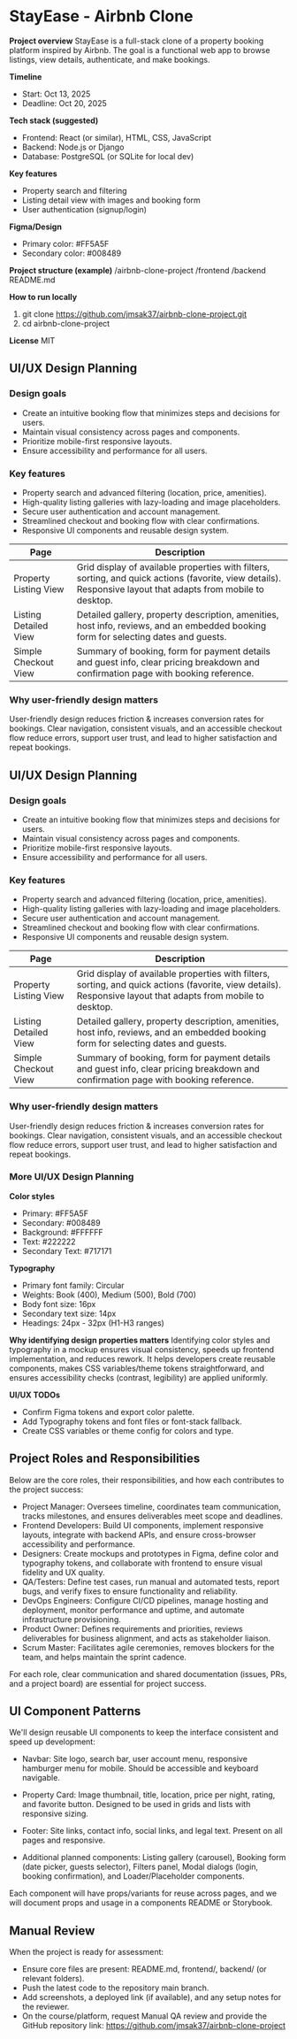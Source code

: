 # StayEase - Airbnb Clone 
 
**Project overview** 
StayEase is a full-stack clone of a property booking platform inspired by Airbnb. The goal is a functional web app to browse listings, view details, authenticate, and make bookings. 
 
**Timeline** 
- Start: Oct 13, 2025 
- Deadline: Oct 20, 2025 
 
**Tech stack (suggested)** 
- Frontend: React (or similar), HTML, CSS, JavaScript 
- Backend: Node.js or Django 
- Database: PostgreSQL (or SQLite for local dev) 
 
**Key features** 
- Property search and filtering 
- Listing detail view with images and booking form 
- User authentication (signup/login) 
 
**Figma/Design** 
- Primary color: #FF5A5F 
- Secondary color: #008489 
 
**Project structure (example)** 
/airbnb-clone-project 
  /frontend 
  /backend 
  README.md 
 
**How to run locally** 
1. git clone https://github.com/jmsak37/airbnb-clone-project.git 
2. cd airbnb-clone-project 
 
**License** 
MIT 
## UI/UX Design Planning 
 
### Design goals 
- Create an intuitive booking flow that minimizes steps and decisions for users. 
- Maintain visual consistency across pages and components. 
- Prioritize mobile-first responsive layouts. 
- Ensure accessibility and performance for all users. 
 
### Key features 
- Property search and advanced filtering (location, price, amenities). 
- High-quality listing galleries with lazy-loading and image placeholders. 
- Secure user authentication and account management. 
- Streamlined checkout and booking flow with clear confirmations. 
- Responsive UI components and reusable design system. 
 
| Page | Description | 
| --- | --- | 
| Property Listing View | Grid display of available properties with filters, sorting, and quick actions (favorite, view details). Responsive layout that adapts from mobile to desktop. | 
| Listing Detailed View | Detailed gallery, property description, amenities, host info, reviews, and an embedded booking form for selecting dates and guests. | 
| Simple Checkout View | Summary of booking, form for payment details and guest info, clear pricing breakdown and confirmation page with booking reference. | 
 
### Why user-friendly design matters 
User-friendly design reduces friction & increases conversion rates for bookings. Clear navigation, consistent visuals, and an accessible checkout flow reduce errors, support user trust, and lead to higher satisfaction and repeat bookings. 
 
## UI/UX Design Planning 
 
### Design goals 
- Create an intuitive booking flow that minimizes steps and decisions for users. 
- Maintain visual consistency across pages and components. 
- Prioritize mobile-first responsive layouts. 
- Ensure accessibility and performance for all users. 
 
### Key features 
- Property search and advanced filtering (location, price, amenities). 
- High-quality listing galleries with lazy-loading and image placeholders. 
- Secure user authentication and account management. 
- Streamlined checkout and booking flow with clear confirmations. 
- Responsive UI components and reusable design system. 
 
| Page | Description | 
| --- | --- | 
| Property Listing View | Grid display of available properties with filters, sorting, and quick actions (favorite, view details). Responsive layout that adapts from mobile to desktop. | 
| Listing Detailed View | Detailed gallery, property description, amenities, host info, reviews, and an embedded booking form for selecting dates and guests. | 
| Simple Checkout View | Summary of booking, form for payment details and guest info, clear pricing breakdown and confirmation page with booking reference. | 
 
### Why user-friendly design matters 
User-friendly design reduces friction & increases conversion rates for bookings. Clear navigation, consistent visuals, and an accessible checkout flow reduce errors, support user trust, and lead to higher satisfaction and repeat bookings. 
 
### More UI/UX Design Planning 
 
**Color styles** 
- Primary: #FF5A5F 
- Secondary: #008489 
- Background: #FFFFFF 
- Text: #222222 
- Secondary Text: #717171 
 
**Typography** 
- Primary font family: Circular 
- Weights: Book (400), Medium (500), Bold (700) 
- Body font size: 16px 
- Secondary text size: 14px 
- Headings: 24px - 32px (H1-H3 ranges) 
 
**Why identifying design properties matters** 
Identifying color styles and typography in a mockup ensures visual consistency, speeds up frontend implementation, and reduces rework. It helps developers create reusable components, makes CSS variables/theme tokens straightforward, and ensures accessibility checks (contrast, legibility) are applied uniformly. 
 
**UI/UX TODOs** 
- Confirm Figma tokens and export color palette. 
- Add Typography tokens and font files or font-stack fallback. 
- Create CSS variables or theme config for colors and type. 
 
## Project Roles and Responsibilities 
 
Below are the core roles, their responsibilities, and how each contributes to the project success: 
 
- Project Manager: Oversees timeline, coordinates team communication, tracks milestones, and ensures deliverables meet scope and deadlines. 
- Frontend Developers: Build UI components, implement responsive layouts, integrate with backend APIs, and ensure cross-browser accessibility and performance. 
- Designers: Create mockups and prototypes in Figma, define color and typography tokens, and collaborate with frontend to ensure visual fidelity and UX quality. 
- QA/Testers: Define test cases, run manual and automated tests, report bugs, and verify fixes to ensure functionality and reliability. 
- DevOps Engineers: Configure CI/CD pipelines, manage hosting and deployment, monitor performance and uptime, and automate infrastructure provisioning. 
- Product Owner: Defines requirements and priorities, reviews deliverables for business alignment, and acts as stakeholder liaison. 
- Scrum Master: Facilitates agile ceremonies, removes blockers for the team, and helps maintain the sprint cadence. 
 
For each role, clear communication and shared documentation (issues, PRs, and a project board) are essential for project success. 
 
## UI Component Patterns 
 
We'll design reusable UI components to keep the interface consistent and speed up development: 
 
- Navbar: Site logo, search bar, user account menu, responsive hamburger menu for mobile. Should be accessible and keyboard navigable. 
 
- Property Card: Image thumbnail, title, location, price per night, rating, and favorite button. Designed to be used in grids and lists with responsive sizing. 
 
- Footer: Site links, contact info, social links, and legal text. Present on all pages and responsive. 
 
- Additional planned components: Listing gallery (carousel), Booking form (date picker, guests selector), Filters panel, Modal dialogs (login, booking confirmation), and Loader/Placeholder components. 
 
Each component will have props/variants for reuse across pages, and we will document props and usage in a components README or Storybook. 
 
## Manual Review 
 
When the project is ready for assessment: 
- Ensure core files are present: README.md, frontend/, backend/ (or relevant folders). 
- Push the latest code to the repository main branch. 
- Add screenshots, a deployed link (if available), and any setup notes for the reviewer. 
- On the course/platform, request Manual QA review and provide the GitHub repository link: https://github.com/jmsak37/airbnb-clone-project 
 

